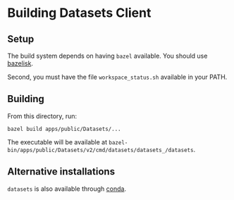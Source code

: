 # Building Datasets Client
## Setup
The build system depends on having `bazel` available.  You should use [bazelisk](https://github.com/bazelbuild/bazelisk).  

Second, you must have the file `workspace_status.sh` available in your PATH.

## Building
From this directory, run:

```
bazel build apps/public/Datasets/...
```



The executable will be available at `bazel-bin/apps/public/Datasets/v2/cmd/datasets/datasets_/datasets`.

## Alternative installations
`datasets` is also available through [conda](https://anaconda.org/conda-forge/ncbi-datasets-cli).
